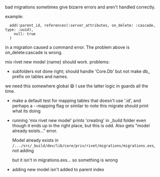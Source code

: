 bad migrations sometimes give bizarre errors and aren't handled correctly.

example:

      add(:parent_id, references(:server_attributes, on_delete: :cascade, type: :uuid),
        null: true
      )


in a migration caused a command error. The problem above is on_delete:cascade is wrong.

mix rivet new model {name} should work. problems:
- subfolders not done right; should handle 'Core.Db' but not make db_ prefix on tables and names.

we need this somewhere global :smile: I use the latter logic in guards all the time.

* make a default test for mapping tables that doesn't use '.id', and perhaps a
  --mapping flag or similar to note this
 migrate should print what its doing
* running 'mix rivet new model' prints 'creating' in _build folder even though it
  ends up in the right place, but this is odd. Also gets "model already exists..."
  error.

  Model already exists in `/.../src/_build/dev/lib/core/priv/rivet/migrations/migrations.exs`, not adding

  but it isn't in migrations.exs... so something is wrong

* adding new model isn't added to parent index
